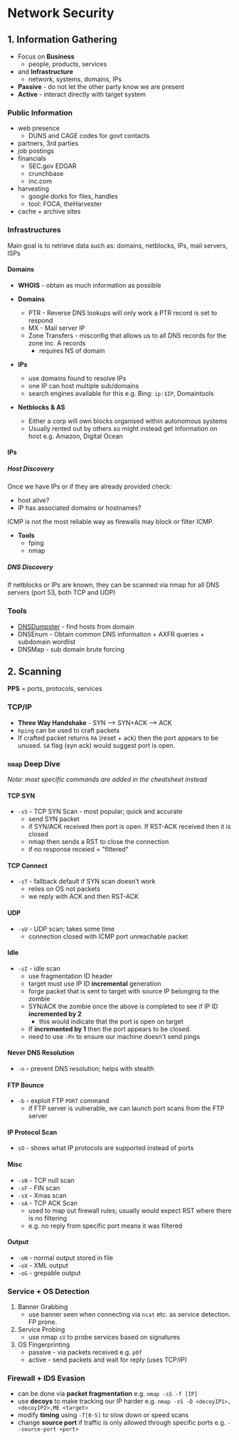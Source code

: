 # Network Security

## 1. Information Gathering

* Focus on **Business** 
  * people, products, services
* and **Infrastructure**
  * network, systems, domains, IPs
* **Passive** - do not let the other party know we are present
* **Active** - interact directly with target system

### Public Information
* web presence
  * DUNS and CAGE codes for govt contacts
* partners, 3rd parties
* job postings
* financials
  * SEC.gov EDGAR
  * crunchbase
  * inc.com
* harvesting
  * google dorks for files, handles
  * tool: FOCA, theHarvester
* cache + archive sites

### Infrastructures

Main goal is to retrieve data such as: domains, netblocks, IPs, mail servers, ISPs

#### Domains

* **WHOIS** - obtain as much information as possible
* **Domains**
  * PTR - Reverse DNS lookups will only work a PTR record is set to respond
  * MX - Mail server IP
  * Zone Transfers - misconfig that allows us to all DNS records for the zone inc. A records
    * requires NS of domain

* **IPs**
  * use domains found to resolve IPs
  * one IP can host multiple sub/domains
  * search engines available for this e.g. Bing: `ip:$IP`, Domaintools

* **Netblocks** **& AS**
  * Either a corp will own blocks organised within autonomous systems
  * Usually rented out by others so might instead get information on host e.g. Amazon, Digital Ocean

#### IPs

##### Host Discovery
Once we have IPs or if they are already provided check:

* host alive?
* IP has associated domains or hostnames?

ICMP is not the most reliable way as firewalls may block or filter ICMP.

* **Tools**
  * fping
  * nmap

##### DNS Discovery

If netblocks or IPs are known, they can be scanned via nmap for all DNS servers (port 53, both TCP and UDP)

### Tools

* [DNSDumpster](https://dnsdumpster.com/) - find hosts from domain
* DNSEnum - Obtain common DNS information + AXFR queries + subdomain wordlist
* DNSMap - sub domain brute forcing

## 2. Scanning

**PPS** = ports, protocols, services

### TCP/IP

* **Three Way Handshake** - SYN --> SYN+ACK --> ACK
* `hping` can be used to craft packets
* If crafted packet returns `RA` (reset + ack) then the port appears to be unused. `SA` flag (syn ack)  would suggest port is open. 

### `nmap` Deep Dive

_Note: most specific commands are added in the cheatsheet instead_

<!-- tabs:start -->
#### **TCP SYN**
* `-sS` - TCP SYN Scan - most popular; quick and accurate
  * send SYN packet
  * if SYN/ACK received then port is open. If RST-ACK received then it is closed
  * nmap then sends a RST to close the connection
  * if no response receied = "filtered"
#### **TCP Connect**
* `-sT` - fallback default if SYN scan doesn't work
  * relies on OS not packets
  * we reply with ACK and then RST-ACK

#### **UDP**
* `-sU` - UDP scan; takes some time
  * connection closed with ICMP port unreachable packet

#### **Idle**
* `-sI` - idle scan
  * use fragmentation ID header
  * target must use IP ID **incremental** generation
  * forge packet that is sent to target with source IP belonging to the zombie
  * SYN/ACK the zombie once the above is completed to see if IP ID **incremented by 2**
    * this would indicate that the port is open on target
  * If **incremented by 1** then the port appears to be closed.
  * need to use `-Pn` to ensure our machine doesn't send pings 

#### **Never DNS Resolution**
* `-n` - prevent DNS resolution; helps with stealth

#### **FTP Bounce**
* `-b` - exploit FTP `PORT` command
  * if FTP server is vulnerable, we can launch port scans from the FTP server

#### **IP Protocol Scan**
* `sO` - shows what IP protocols are supported instead of ports

#### **Misc**
* `-sN` - TCP null scan
* `-sF` - FIN scan
* `-sX` - Xmas scan
* `-sA` - TCP ACK Scan
  * used to map out firewall rules; usually would expect RST where there is no filtering
  * e.g. no reply from specific port means it was filtered

#### **Output**
* `-oN` - normal output stored in file
* `-oX` - XML output
* `-oG` - grepable output
<!-- tabs:end -->

### Service + OS Detection

1. Banner Grabbing
   * use banner seen when connecting via `ncat` etc. as service detection. FP prone.
2. Service Probing
   * use nmap `sV` to probe services based on signatures
3. OS Fingerprinting
   * passive - via packets received e.g. `p0f`
   * active - send packets and wait for reply (uses TCP/IP)

### Firewall + IDS Evasion

* can be done via **packet fragmentation** e.g. `nmap -sS -f [IP]`
* use **decoys** to make tracking our IP harder e.g. `nmap -sS -D <decoyIP1>,<decoyIP2>,ME <target>`
* modify **timing** using `-T[0-5]` to slow down or speed scans
* change **source port** if traffic is only allowed through specific ports e.g. `--source-port <port>`
